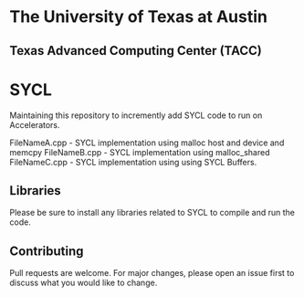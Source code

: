 # The University of Texas at Austin
## Texas Advanced Computing Center (TACC)

# SYCL

Maintaining this repository to incremently add SYCL code to run on Accelerators.

FileNameA.cpp - SYCL implementation using malloc host and device and memcpy
FileNameB.cpp - SYCL implementation using malloc\_shared
FileNameC.cpp - SYCL implementation using using SYCL Buffers.

## Libraries

Please be sure to install any libraries related to SYCL to compile and run the code.

## Contributing

Pull requests are welcome. For major changes, please open an issue first
to discuss what you would like to change.
